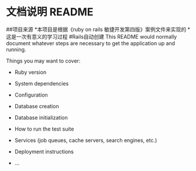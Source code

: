 # 文档说明 README
##项目来源
*本项目是根据《ruby on rails 敏捷开发第四版》案例文件来实现的
*这是一次有意义的学习过程
#Rails自动创建
This README would normally document whatever steps are necessary to get the
application up and running.

Things you may want to cover:

* Ruby version

* System dependencies

* Configuration

* Database creation

* Database initialization

* How to run the test suite

* Services (job queues, cache servers, search engines, etc.)

* Deployment instructions

* ...
